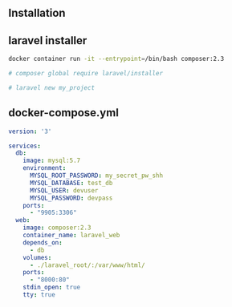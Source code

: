 ## Installation


## laravel installer
```bash
docker container run -it --entrypoint=/bin/bash composer:2.3

# composer global require laravel/installer

# laravel new my_project
```


## docker-compose.yml
```yaml
version: '3'

services:
  db:
    image: mysql:5.7
    environment:
      MYSQL_ROOT_PASSWORD: my_secret_pw_shh
      MYSQL_DATABASE: test_db
      MYSQL_USER: devuser
      MYSQL_PASSWORD: devpass
    ports:
      - "9905:3306"
  web:
    image: composer:2.3
    container_name: laravel_web
    depends_on:
      - db
    volumes:
      - ./laravel_root/:/var/www/html/
    ports:
      - "8000:80"
    stdin_open: true
    tty: true
```


## 
```php

```


## 
```php

```


## 
```php

```


## 
```php

```


## 
```php

```


## 
```php

```


```php

```


## 
```php

```


## 
```php

```


## 
```php

```


## 
```php

```


## 
```php

```


## 
```php

```


## 
```php

```


## 
```php

```
